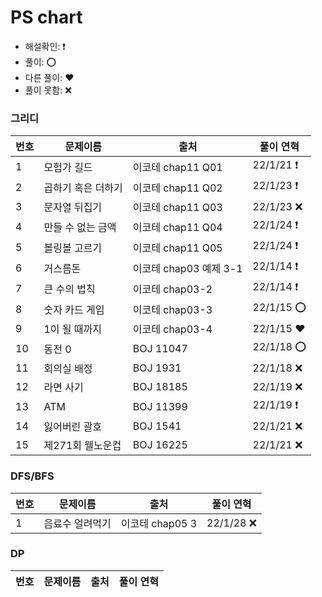 # PS chart

- 해설확인: ❗️
- 풀이: ⭕️
- 다른 풀이: ❤️
- 풀이 못함: ❌

### 그리디
| 번호 | 문제이름 | 출처 | 풀이 연혁 |
| --------- | ----------- | ----------- | ----------- |
| 1 | 모험가 길드 | 이코테 chap11 Q01 | 22/1/21 ❗️ |
| 2 | 곱하기 혹은 더하기 | 이코테 chap11 Q02 | 22/1/23 ❗️ |
| 3 | 문자열 뒤집기 | 이코테 chap11 Q03 | 22/1/23 ❌️ |
| 4 | 만들 수 없는 금액 | 이코테 chap11 Q04 | 22/1/24 ❗️  |
| 5 | 볼링볼 고르기 | 이코테 chap11 Q05 | 22/1/24 ❗️  |
| 6 | 거스름돈 | 이코테 chap03 예제 3-1 | 22/1/14 ❗️  |
| 7 | 큰 수의 법칙 | 이코테 chap03-2 | 22/1/14 ❗️  |
| 8 | 숫자 카드 게임 | 이코테 chap03-3 | 22/1/15 ⭕  |
| 9 | 1이 될 때까지 | 이코테 chap03-4 | 22/1/15 ❤️  |
| 10 | 동전 0 | BOJ 11047 | 22/1/18 ⭕ |
| 11 | 회의실 배정 | BOJ 1931 | 22/1/18 ❌ |
| 12 | 라면 사기 | BOJ 18185 | 22/1/19 ❌ |
| 13 | ATM | BOJ 11399 | 22/1/19 ❗ |
| 14 | 잃어버린 괄호 | BOJ 1541 | 22/1/21 ❌ |
| 15 | 제271회 웰노운컵 | BOJ 16225 | 22/1/21 ❌ |


### DFS/BFS
| 번호 | 문제이름 | 출처 | 풀이 연혁 |
| --------- |  ----------- | ----------- | ----------- |
| 1 | 음료수 얼려먹기 | 이코테 chap05 3 | 22/1/28 ❌️ |

### DP
| 번호 | 문제이름 | 출처 | 풀이 연혁 |
| --------- |  ----------- | ----------- | ----------- |
